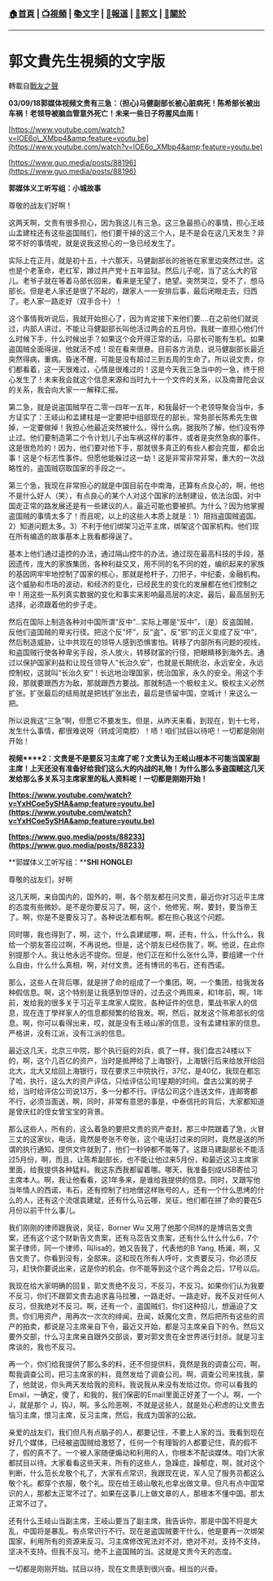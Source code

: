###  [:house:首頁](https://github.com/ourhimalayas/home) | [:tv:視頻](https://github.com/ourhimalayas/videos) | [:books:文字](https://github.com/ourhimalayas/txt) | [:newspaper:報道](https://github.com/ourhimalayas/news) | [:eagle:郭文](https://github.com/ourhimalayas/guomedia) | [:pray:關於](https://github.com/ourhimalayas/home/tree/master/about)
---
# 郭文貴先生視頻的文字版
轉載自[戰友之聲](http://littleantvoice.blogspot.com)

**03/09/18郭媒体视频文贵有三急：（担心)马健副部长被心脏病死！陈希部长被出车祸！老领导被脑血管意外死亡！未来一些日子将腥风血雨！**

[https://www.youtube.com/watch?v=lOE6o\_XMbp4&amp;feature=youtu.be](https://www.youtube.com/watch?v=lOE6o_XMbp4&amp;feature=youtu.be)



[https://www.guo.media/posts/88196](https://www.guo.media/posts/88196)&nbsp;



**郭媒体义工听写组：小城故事**



尊敬的战友们好啊！



这两天啊，文贵有很多担心，因为我这儿有三急。这三急最担心的事情，担心王岐山孟建柱还有这些盗国贼们，他们要干掉的这三个人，是不是会在这几天发生？非常不好的事情呢，就是说我这担心的一急已经发生了。

实际上在正月，就是初十五，十六那天，马健副部长的爸爸在家里边突然过世。这也是个老革命，老红军，蹲过共产党十五年监狱。然后儿子呢，当了这么大的官儿。老爷子就在等着马部长回来，看来是无望了，绝望。突然哭泣，受不了，想马部长。但是老人家还是很了不起的，跟家人一一安排后事，最后闭眼走去，归西了。老人家一路走好（双手合十）！

这个事情我听说后，我就开始担心了，因为肯定接下来他们要….在之前他们就说过，内部人讲过，不能让马健副部长叫他活过两会的五月份。我就一直担心他们什么时候下手，什么时候出手？如果这个会开得正常的话，马部长可能有生机。如果盗国贼全面得逞，他就活不成！现在看来很悬。目前各方消息，说马健副部长最近突然得病，重病。昏迷不醒，可能是没有超过三到五周的生命了。所以说文贵，你们都看着，这一天很难过，心情是很难过的！这是今天我三急当中的一急，终于担心发生了！未来我会就这个信息来源和当时九十一个文件的关系，以及南普陀会议的关系，我会向大家一一解释汇报。

第二急，就是说盗国贼早在二零一四年一五年，和我最好一个老领导聚会当中，多方证实了：王岐山和孟建柱是一定要把中组部现在的部长，常务部长陈希先生做掉，一定要做掉！我担心他最近突然被什么，得什么病。据我所了解，他们没有停止过。他们要制造第二个令计划儿子出车祸这样的事件，或者是突然急病的事件。这是很危险的！因为，他们要对他下手，那就很多真正的有些人都会完蛋，都会出事！这是个标志性事件。但愿他能躲过这一劫！这是非常非常非常，重大的一次战略性的，盗国贼窃取国家的手段之一。

第三个急，我现在非常担心的就是中国目前在中南海，还算有点良心的，啊，他也不是什么好人（笑），有点良心的某个人对这个国家的法制建设，依法治国，对中国走正常的路发展还是有一些建议的人，最近可能也要被抓。为什么？因为他掌握盗国贼的事情太多了！而且呢，以上的这些人本质上就是：1）阻挡盗国贼盗国。2）知道问题太多。3）不利于他们绑架习近平主席，绑架这个国家机构。他们现在所有编造的故事基本上我看都得逞了。

基本上他们通过遥控的办法，通过隔山控牛的办法，通过现在最高科技的手段，基因遗传，庞大的家族集团，各种利益交叉，用不同的名不同的姓，编织起来的家族的基因网牢牢地控制了国家的核心，那就是枪杆子，刀把子，中纪委，金融机构。这个威胁和市场的波动，和经济的变化，已经民生的变化的发展都在他们控制之中！用这些一系列真实数据的变化和事实来影响最高层的决定。最后，最高层别无选择，必须跟着他的步子走。

然后在国际上制造各种对中国所谓“反中”…实际上哪是“反中”，（是）反盗国贼，反他们盗国贼的卑劣行径。把这个反“坏”，反“盗”，反“邪”的正义变成了反“中”，然后制造威胁，让中共现在的领导人感到恐惧害怕。转移了内部所有问题的视线，和盗国贼行使各种卑劣手段，杀人放火，转移财富的行径，把眼睛移到海外去。通过以保护国家利益和让现任领导人“长治久安”，也就是长期统治，永远安全，永远控制权，这就叫“长治久安”！长远地治理国家，统治国家，永久的安全。用这个手段，那就要跟西方为敌，那就跟西方要战。那就制造一个极权主义。极权主义必然扩张。扩张最后的结局就是把钱扩张出去，最后是债留中国，空城计！来这么一把。

所以说我这“三急”啊，但愿它不要发生。但是，从昨天来看，到现在，到十七号，发生什么事情，都很难说呀（转成河南腔）！啧！咱们拭目以待吧！一切都是刚刚开始！



**视频****2：文贵是不是要反习主席了呢？文贵认为王岐山根本不可能当国家副主席！上天还没有准备好给我们这么大的内战的礼物！为什么那么多盗国贼这几天发给那么多关系习主席家里的私人资料呢！一切都是刚刚开始！**



**[https://www.youtube.com/watch?v=YxHCoe5ySHA&amp;feature=youtu.be](https://www.youtube.com/watch?v=YxHCoe5ySHA&amp;feature=youtu.be)**

**[https://www.guo.media/posts/88233](https://www.guo.media/posts/88233)**



**郭媒体义工听写组：****SHI HONGLEI**



尊敬的战友们，好啊



这几天啊，来自国内的，国外的，啊，各个朋友都在问文贵，最近你对习近平主席的态度有些微妙。是不是你要反习了。啊，这个，他修宪，啊，要封，要当帝王了。啊，你是不是要反习了。各种说法都有啊。都在担心我这个问题。



同时哪，我也得到了，啊，这个，什么袁建斌哪，啊，还有，什么，什么什么，我给一个朋友答应过啊，不再说他。但是，这个朋友已经伤我了，啊。他说，在此你别提那个人。我让他永远不提你。但是，他们正在和什么张什么萍，要组建一个什么自由，什么什么真相，啊，对付文贵。还有博讯的韦石，还有西诺。



那么，这些人在背后哪，就是拼了命的组成了一个集团。啊，一个集团，给我发各种假信息。啊，这个特别是让我感到惊讶的，过去这个两周来，和1年前，啊，1年前，发给我的很多关于习近平主席家人腐败，各种证件的信息，栗战书家人的信息，现在连丁學祥家人的信息都频繁的给我发。啊，然后，就发这个陈希部长的信息。啊，你可以看得出来，哎，就是没有王岐山家的信息，没有孟建柱家的信息。严格讲，没有江派，没有江派的信息。



最近这几天，北京三中院，那个执行庭的刘兵，疯了一样，我们盘古24楼以下的，啊，这个几百亿的资产，当时是抵押给了上海银行，上海银行后来给放开给回北大，北大又给回上海银行，现在要求三中院执行，37亿，是40亿，我现在都忘了哈，执行，这么大的资产评估，只给评估公司1星期的时间。盘古公寓的房子给，当时给评估公司说13万，多一分都不行。评估公司这个连送文件，连邮寄都不行，必须当面送，啊，同时，非常有意思的事是，中泰信托的背后，大家都知道是曾庆红的侄女曾宝宝的背景。



那么这些人，所有的，这么着急的要把文贵的资产查封，那三中院跟着了急，火冒三丈的这家伙，电话，竟然是夸张不夸张，这个电话打过来的同时，竟然是送的所谓的执行通知，提供文件就到了，他们一秒钟都不能等了。这跟马建副部长不能活过5月份，啊，而且，让陈希副部长，也不能让他过来5月份，和最近这习主席家里面，给我提供各种猛料。我这东西我都留着哪。哪天，我准备刻成USB寄给习主席本人。啊，我让他看看，这1年多来，是谁给我提供的信息。同时，又跟写他当年情人的西诺，韦石，还有控制了扫地僧这样账号的人，还有一个什么思烤的什么的人，还有这个流氓袁建斌，还有什么马云哪，吴征，他们都在拼了命的要在5月份以前干什么事儿。



我们刚刚的律师跟我说，吴征，Borner Wu&nbsp;又用了他那个同样的是博讯告文贵案，还有这个这个财新告文贵案，还有马蕊告文贵案，还有什么什么什么6，7个案子律师，同一个律师，叫lisa的，她又告我了，代表他的B Yang,&nbsp;杨澜，啊，又告文贵了。你看到没有，全部来。这和现在所有人呼吁，文贵要反习，你必须反习，赶快你要说出来，这是你的机会。你不能等到这个这个两会之后，17号以后。



我现在给大家明确的回复，郭文贵绝不反习，不反习，不反习。如果你们认为我要不反习，你们不跟郭文贵去追求喜马拉雅，一路走好。一路走好。我不反对任何人反习，但我绝对不反习。啊，还有一个，盗国贼们，你们这种招儿，想逼迫了文贵。你们用资产，用再次一次次的绯闻，丑闻，妖魔化文贵，然后把所有这些的资产的拍卖，都说是习主席亲自下令，最近又开始，都是习主席亲自下的令。然后又要外交部，什么习主席亲自跟外交部谈，要对郭文贵在全世界进行封杀。就是习主席谈的，我也不反习。



再一个，你们给我提供了那么多的料，还不但提供料，竟然是我的调查公司，啊，帮我调查公司，把习主席家的料，竟然发给了调查公司。啊，调查公司来找我，蒙了，他就说，你头两天发给我的资料。我说我从来没有发给过你。你可以看我的Email，一确定，傻了，和我的，我们保密的Email里面正好差了一个J。啊，一个J，就是那个&nbsp;J，钩J，啊。多么险恶啊，不就是这些人，就是处心积虑的让文贵去恼习主席，恨习主席，反习主席，然后，我成为国家的公敌。



亲爱的战友们，我们但凡有点脑子的人，都要记住，不要上人家的当。我看到现在好几个媒体，已经被盗国贼给激怒了，任何一个有理智的人都要记住，真的假不了，假的真不了。一个被人家随便煽动和利用的人，你根本不配谈媒体。咱们大家都拭目以待。大家看看这些天来，所有的这些人，急躁症，躁郁症，啊，就对这个判断，什么范长龙敬个礼了，大家有点常识，我跟现在说，军人见了服务员都这么敬个礼。都穿个衣服，敬个礼。现在给王岐山敬礼也拿出做文章。但凡有点中国常识的人，那都太正常不过了。如果在这事儿上做文章的人，那根本不懂中国。那太正常不过了。



还有什么王岐山当副主席，王岐山要当了副主席，我告诉你，那是中国不将是大乱，中国将是暴乱。有点常识行不行。现在是盗国贼要干什么，他是要再一次绑架国家，利用所有的资源来反习。习主席修改宪法对不对，绝对不对。支持不支持，坚决不支持。但我不反习。绝不上盗国贼的当。这就是文贵今天的态度。





一切都是刚刚开始。拭目以待，现在文贵感到很兴奋。相当的兴奋。